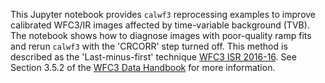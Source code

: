 This Jupyter notebook provides `calwf3` reprocessing examples to improve calibrated WFC3/IR images affected by time-variable background (TVB). The notebook shows how to diagnose images with poor-quality ramp fits and rerun `calwf3` with the 'CRCORR' step turned off. This method is described as the 'Last-minus-first' technique [WFC3 ISR 2016-16](https://www.stsci.edu/files/live/sites/www/files/home/hst/instrumentation/wfc3/documentation/instrument-science-reports-isrs/_documents/2016/WFC3-2016-16.pdf). See Section 3.5.2 of the [WFC3 Data Handbook](https://hst-docs.stsci.edu/wfc3dhb) for more information.
